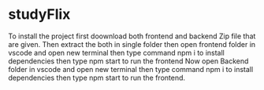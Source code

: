 # studyFlix
To install the project first doownload both frontend and backend Zip file that are given.
Then extract the both in single folder
then open frontend folder in vscode and open new terminal
then type command npm i to install dependencies
then type npm start to run the frontend
Now open Backend folder in vscode and open new terminal
then type command npm i to install dependencies
then type npm start to run the frontend.
